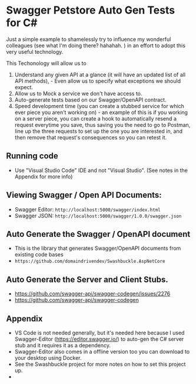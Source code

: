 # Swagger Petstore Auto Gen Tests for C#

Just a simple example to shamelessly try to influence my wonderful colleagues (see what I'm doing there? hahahah. ) in an effort to adopt this very useful technology. 

This Techonology will allow us to 
  1) Understand any given API at a glance (it will have an updated list of all API methods), 
    - Even allow us to specify what exceptions we should expect.
  2) Allow us to Mock a service we don't have access to.
  3) Auto-generate tests based on our Swagger/OpenAPI contract.
  4) Speed development time (you can create a stubbed service for which ever piece you aren't working on)
    - an example of this is if you working on a server piece, you can create a hook to automatically resend a request everytime you save, thus saving you the need to go to Postman, line up the three requests to set up the one you are interested in, and then remove that request's consequences so you can retest it. 

## Running code
- Use "Visual Studio Code" IDE and not "Visual Studio". (See notes in the Appendix for more info)

## Viewing Swagger / Open API Documents:
- Swagger Editor: `http://localhost:5000/swagger/index.html`
- Swagger JSON: `http://localhost:5000/swagger/1.0.0/swagger.json`

## Auto Generate the Swagger / OpenAPI document 
- This is the library that generates Swagger/OpenAPI documents from existing code bases
- `https://github.com/domaindrivendev/Swashbuckle.AspNetCore`

## Auto Generate the Server and Client Stubs.
- https://github.com/swagger-api/swagger-codegen/issues/2276
- https://github.com/swagger-api/swagger-codegen

## Appendix
- VS Code is not needed generally, but it's needed here because I used Swagger-Editor (https://editor.swagger.io/) to auto-gen the C# server stub and it requires it as a dependency.
- Swagger-Editor also comes in a offline version too you can download to your desktop using Docker.
- See the Swashbuckle project for more notes on how to set this project up.
- 

